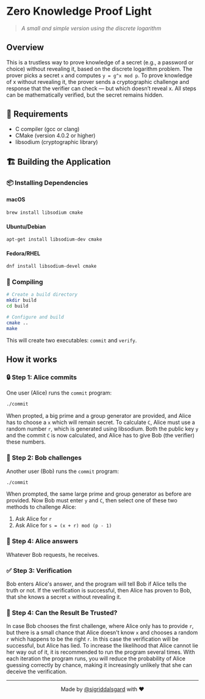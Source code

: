 # Zero Knowledge Proof Light

> *A small and simple version using the discrete logarithm*

## Overview

This is a trustless way to prove knowledge of a secret (e.g., a password or choice) without revealing it, based on the discrete logarithm problem.
The prover picks a secret `x` and computes `y = g^x mod p`. 
To prove knowledge of x without revealing it, the prover sends a cryptographic challenge and response that the verifier can check — but which doesn’t reveal x.
All steps can be mathematically verified, but the secret remains hidden.

## 🔧 Requirements

- C compiler (gcc or clang)
- CMake (version 4.0.2 or higher)
- libsodium (cryptographic library)

## 🏗️ Building the Application

### 📦 Installing Dependencies

#### macOS
```bash
brew install libsodium cmake
```

#### Ubuntu/Debian
```bash
apt-get install libsodium-dev cmake
```

#### Fedora/RHEL
```bash
dnf install libsodium-devel cmake
```

### 🔨 Compiling

```bash
# Create a build directory
mkdir build
cd build

# Configure and build
cmake ..
make
```

This will create two executables: `commit` and `verify`.

## How it works

### 🔒 Step 1: Alice commits

One user (Alice) runs the `commit` program:

```bash
./commit
```

When propted, a big prime and a group generator are provided, and Alice has to choose a `x` which will remain secret.
To calculate `C`, Alice must use a random number `r`, which is generated using libsodium.
Both the public key `y` and the commit `C` is now calculated, and Alice has to give Bob (the verifier) these numbers.

### 🤺 Step 2: Bob challenges

Another user (Bob) runs the `commit` program:

```bash
./commit
```

When prompted, the same large prime and group generator as before are provided.
Now Bob must enter `y` and `C`, then select one of these two methods to challenge Alice:

1. Ask Alice for `r`
2. Ask Alice for `s = (x + r) mod (p - 1)`

### 💬 Step 4: Alice answers

Whatever Bob requests, he receives.

### ✅ Step 3: Verification

Bob enters Alice's answer, and the program will tell Bob if Alice tells the truth or not.
If the verification is successful, then Alice has proven to Bob, that she knows a secret `x` without revealing it.

### 🤔 Step 4: Can the Result Be Trusted?

In case Bob chooses the first challenge, where Alice only has to provide `r`, but there is a small chance that Alice doesn't know `x` and chooses a random `r` which happens to be the right `r`.
In this case the verification will be successful, but Alice has lied. To increase the likelihood that Alice cannot lie her way out of it, it is recommended to run the program several times.
With each iteration the program runs, you will reduce the probability of Alice guessing correctly by chance, making it increasingly unlikely that she can deceive the verification.

---

<p align="center">Made by <a href="https://github.com/sigriddalsgard">@sigriddalsgard</a> with ❤️</p>
